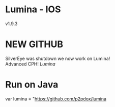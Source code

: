 # Lumina - IOS
v1.9.3
# NEW GITHUB
SilverEye was shutdown we now work on Lumina!<br>
Advanced CPH! *Lumina*
# Run on Java 
var lumina = "https://github.com/p2pdox/lumina
